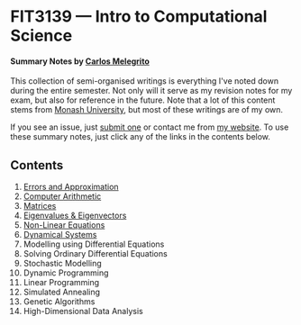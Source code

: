 # FIT3139 — Intro to Computational Science
#### Summary Notes by [Carlos Melegrito](http://mlgrto.com)

This collection of semi-organised writings is everything I've noted down during the entire semester. Not only will it serve as my revision notes for my exam, but also for reference in the future. Note that a lot of this content stems from [Monash University](http://www.monash.edu), but most of these writings are of my own.

If you see an issue, just [submit one](https://github.com/cjmlgrto/fit3139-notes/issues/new) or contact me from [my website](http://mlgrto.com/). To use these summary notes, just click any of the links in the contents below.

## Contents

1. [Errors and Approximation](https://github.com/cjmlgrto/fit3139-notes/blob/master/notes/01-errors_and_approximation.md)
2. [Computer Arithmetic](https://github.com/cjmlgrto/fit3139-notes/blob/master/notes/02-computer_arithmetic.md)
3. [Matrices](https://github.com/cjmlgrto/fit3139-notes/blob/master/notes/03-matrices.md)
4. [Eigenvalues & Eigenvectors](https://github.com/cjmlgrto/fit3139-notes/blob/master/notes/04-eigen.md)
5. [Non-Linear Equations](https://github.com/cjmlgrto/fit3139-notes/blob/master/notes/05-non_linear_equations.md)
6. [Dynamical Systems](https://github.com/cjmlgrto/fit3139-notes/blob/master/notes/06-dynamical_systems.md)
7. Modelling using Differential Equations
8. Solving Ordinary Differential Equations
9. Stochastic Modelling
10. Dynamic Programming
11. Linear Programming
12. Simulated Annealing
13. Genetic Algorithms
14. High-Dimensional Data Analysis
